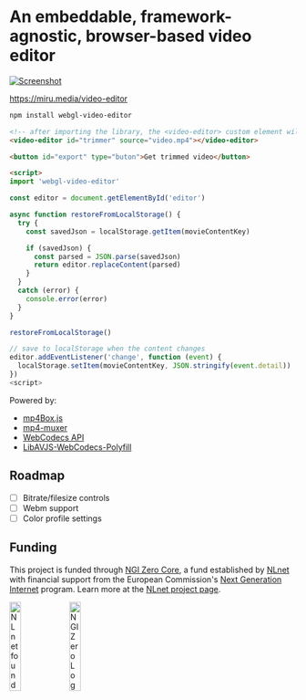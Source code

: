 # An embeddable, framework-agnostic, browser-based video editor

[<img src="https://miru.media/video-editor-screenshot.jpg" alt="Screenshot">](https://miru.media/video-editor)

https://miru.media/video-editor

```sh
npm install webgl-video-editor
```

```html
<!-- after importing the library, the <video-editor> custom element will be defined -->
<video-editor id="trimmer" source="video.mp4"></video-editor>

<button id="export" type="buton">Get trimmed video</button>

<script>
import 'webgl-video-editor'

const editor = document.getElementById('editor')

async function restoreFromLocalStorage() {
  try {
    const savedJson = localStorage.getItem(movieContentKey)

    if (savedJson) {
      const parsed = JSON.parse(savedJson)
      return editor.replaceContent(parsed)
    }
  }
  catch (error) {
    console.error(error)
  }
}

restoreFromLocalStorage()

// save to localStorage when the content changes
editor.addEventListener('change', function (event) {
  localStorage.setItem(movieContentKey, JSON.stringify(event.detail))
})
<script>
```

Powered by:

- [mp4Box.js](https://gpac.github.io/mp4box.js/)
- [mp4-muxer](https://gpac.github.io/mp4box.js/)
- [WebCodecs API](https://developer.mozilla.org/en-US/docs/Web/API/WebCodecs_API)
- [LibAVJS-WebCodecs-Polyfill](https://github.com/ennuicastr/libavjs-webcodecs-polyfill)

## Roadmap

- [ ] Bitrate/filesize controls
- [ ] Webm support
- [ ] Color profile settings

## Funding

This project is funded through [NGI Zero Core](https://nlnet.nl/core), a fund established by [NLnet](https://nlnet.nl) with financial support from the European Commission's [Next Generation Internet](https://ngi.eu) program. Learn more at the [NLnet project page](https://nlnet.nl/project/Miru).

[<img src="https://nlnet.nl/logo/banner.png" alt="NLnet foundation logo" width="20%" />](https://nlnet.nl)
[<img src="https://nlnet.nl/image/logos/NGI0_tag.svg" alt="NGI Zero Logo" width="20%" />](https://nlnet.nl/core)
